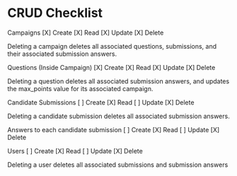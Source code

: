 # CRUD Checklist

Campaigns
[X] Create
[X] Read
[X] Update
[X] Delete

Deleting a campaign deletes all associated questions, submissions, and their associated submission answers.

Questions (Inside Campaign)
[X] Create
[X] Read
[X] Update
[X] Delete

Deleting a question deletes all associated submission answers, and updates the max_points value for its associated campaign.

Candidate Submissions
[ ] Create
[X] Read
[ ] Update
[X] Delete

Deleting a candidate submission deletes all associated submission answers.

Answers to each candidate submission
[ ] Create
[X] Read
[ ] Update
[X] Delete

Users
[ ] Create
[X] Read
[ ] Update
[X] Delete

Deleting a user deletes all associated submissions and submission answers